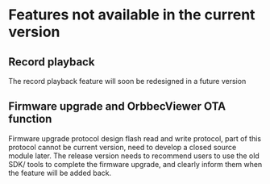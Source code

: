 # Features not available in the current version

## Record playback

The record playback feature will soon be redesigned in a future version

## Firmware upgrade and OrbbecViewer OTA function

Firmware upgrade protocol design flash read and write protocol, part of this protocol cannot be current version, need to develop a closed source module later. The release version needs to recommend users to use the old SDK/ tools to complete the firmware upgrade, and clearly inform them when the feature will be added back.
